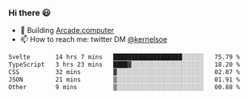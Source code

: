 ### Hi there 😃

- 🔨 Building [Arcade.computer](https://arcade.computer)
- 📫 How to reach me: twitter DM [@kernelsoe](https://twitter.com/kernelsoe)

<!--START_SECTION:waka-->

```txt
Svelte       14 hrs 7 mins   ███████████████████░░░░░░   75.79 %
TypeScript   3 hrs 23 mins   ████▓░░░░░░░░░░░░░░░░░░░░   18.20 %
CSS          32 mins         ▓░░░░░░░░░░░░░░░░░░░░░░░░   02.87 %
JSON         21 mins         ▒░░░░░░░░░░░░░░░░░░░░░░░░   01.91 %
Other        9 mins          ▒░░░░░░░░░░░░░░░░░░░░░░░░   00.88 %
```

<!--END_SECTION:waka-->
